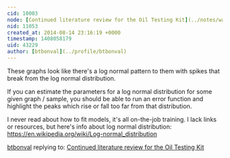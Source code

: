 ```yaml
---
cid: 10003
node: [Continued literature review for the Oil Testing Kit](../notes/warren/08-14-2014/continued-literature-review-for-the-oil-testing-kit)
nid: 11053
created_at: 2014-08-14 23:16:19 +0000
timestamp: 1408058179
uid: 43229
author: [btbonval](../profile/btbonval)
---
```


These graphs look like there's a log normal pattern to them with spikes that break from the log normal distribution.

If you can estimate the parameters for a log normal distribution for some given graph / sample, you should be able to run an error function and highlight the peaks which rise or fall too far from that distribution.

I never read about how to fit models, it's all on-the-job training. I lack links or resources, but here's info about log normal distribution:
https://en.wikipedia.org/wiki/Log-normal_distribution

[btbonval](../profile/btbonval) replying to: [Continued literature review for the Oil Testing Kit](../notes/warren/08-14-2014/continued-literature-review-for-the-oil-testing-kit)

